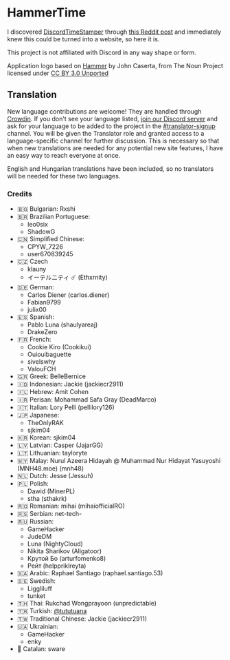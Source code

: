 <h1>HammerTime <a title="Crowdin" target="_blank" href="https://crowdin.com/project/hammertime"><img src="https://badges.crowdin.net/hammertime/localized.svg" alt=""></a></h1>

I discovered [DiscordTimeStamper] through [this Reddit post] and immediately knew this could be turned into a website,
so here it is.

[discordtimestamper]: https://github.com/TimeTravelPenguin/DiscordTimeStamper/
[this reddit post]: https://www.reddit.com/r/discordapp/comments/oiv86b/i_made_a_tool_to_make_timestamps_for_discord/

This project is not affiliated with Discord in any way shape or form.

Application logo based on [Hammer] by John Caserta, from The Noun Project licensed under [CC BY 3.0 Unported]

[hammer]: https://meta.m.wikimedia.org/wiki/File:Hammer_-_Noun_project_1306.svg
[cc by 3.0 unported]: https://creativecommons.org/licenses/by/3.0/deed.en

## Translation

New language contributions are welcome! They are handled through [Crowdin]. If you don't see your language listed,
[join our Discord server] and ask for your language to be added to the project in the [#translator-signup] channel. You
will be given the Translator role and granted access to a language-specific channel for further discussion. This is
necessary so that when new translations are needed for any potential new site features, I have an easy way to reach
everyone at once.

[crowdin]: https://crowdin.com/project/hammertime
[join our discord server]: https://hammertime.cyou/discord
[#translator-signup]: https://discord.com/channels/952258283882819595/952292965211074650

English and Hungarian translations have been included, so no translators will be needed for these two languages.

### Credits

- 🇧🇬 Bulgarian: Rxshi
- 🇧🇷 Brazilian Portuguese:
  - leo0six
  - ShadowG
- 🇨🇳 Simplified Chinese:
  - CPYW_7226
  - user670839245
- 🇨🇿 Czech
  - klauny
  - イーテルニティ ☄️ (Ethxrnity)
- 🇩🇪 German:
  - Carlos Diener (carlos.diener)
  - Fabian9799
  - julix00
- 🇪🇸 Spanish:
  - Pablo Luna (shaulyareaj)
  - DrakeZero
- 🇫🇷 French:
  - Cookie Kiro (Cookikui)
  - Ouiouibaguette
  - sivelswhy
  - ValouFCH
- 🇬🇷 Greek: BelleBernice
- 🇮🇩 Indonesian: Jackie (jackiecr2911)
- 🇮🇱 Hebrew: Amit Cohen
- 🇮🇷 Perisan: Mohammad Safa Gray (DeadMarco)
- 🇮🇹 Italian: Lory Pelli (pellilory126)
- 🇯🇵 Japanese:
  - TheOnlyRAK
  - sjkim04
- 🇰🇷 Korean: sjkim04
- 🇱🇻 Latvian: Casper (JajarGG)
- 🇱🇹 Lithuanian: tayloryte
- 🇲🇾 Malay: Nurul Azeera Hidayah @ Muhammad Nur Hidayat Yasuyoshi (MNH48.moe) (mnh48)
- 🇳🇱 Dutch: Jesse (Jessuh)
- 🇵🇱 Polish:
  - Dawid (MinerPL)
  - stha (sthakrk)
- 🇷🇴 Romanian: mihai (mihaiofficialRO)
- 🇷🇸 Serbian: net-tech-
- 🇷🇺 Russian:
  - GameHacker
  - JudeDM
  - Luna (NightyCloud)
  - Nikita Sharikov (Aligatoor)
  - Крутой Бо (arturfomenko8)
  - Рейт (helppriklreyta)
- 🇸🇦 Arabic: Raphael Santiago (raphael.santiago.53)
- 🇸🇪 Swedish:
  - Liggliluff
  - tunket
- 🇹🇭 Thai: Rukchad Wongprayoon (unpredictable)
- 🇹🇷 Turkish: [@tututuana](https://github.com/tututuana)
- 🇹🇼 Traditional Chinese: Jackie (jackiecr2911)
- 🇺🇦 Ukrainian:
  - GameHacker
  - enky
- 🏴󠁥󠁳󠁣󠁴󠁿 Catalan: sware
